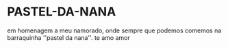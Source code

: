 # PASTEL-DA-NANA
em homenagem a meu namorado, onde sempre que podemos comemos na barraquinha ''pastel da nana''. te amo amor
